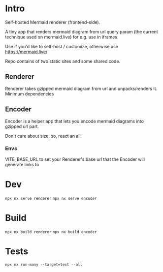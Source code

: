 # Intro

Self-hosted Mermaid renderer (frontend-side).

A tiny app that renders mermaid diagram from url query param (the current technique used on mermaid.live) for e.g. use in iframes.

Use if you'd like to self-host / customize, otherwise use https://mermaid.live/

Repo contains of two static sites and some shared code.

## Renderer

Renderer takes gzipped mermaid diagram from url and unpacks/renders it. Minimum dependencies

## Encoder

Encoder is a helper app that lets you encode mermaid diagrams into gzipped url part.

Don't care about size, so, react an all.

### Envs

VITE_BASE_URL to set your Renderer's base url that the Encoder will generate links to

# Dev

`npx nx serve renderer`
`npx nx serve encoder`

# Build

`npx nx build renderer`
`npx nx build encoder`


# Tests

`npx nx run-many --target=test --all`
